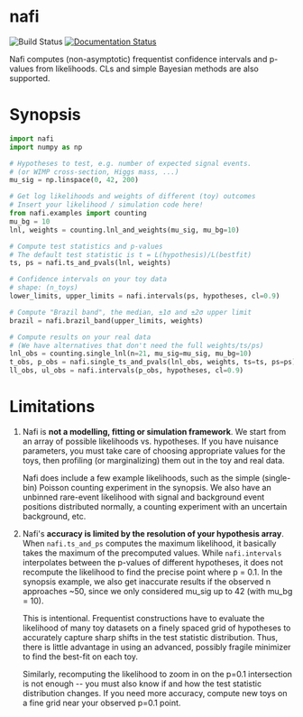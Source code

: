 nafi
=====


![Build Status](https://github.com/JelleAalbers/nafi/actions/workflows/pytest.yml/badge.svg)
[![Documentation Status](https://readthedocs.org/projects/nafi/badge/?version=latest)](https://nafi.readthedocs.io/en/latest/?badge=latest)

Nafi computes (non-asymptotic) frequentist confidence intervals and p-values from likelihoods.
CLs and simple Bayesian methods are also supported.

Synopsis
============

```python
import nafi
import numpy as np

# Hypotheses to test, e.g. number of expected signal events.
# (or WIMP cross-section, Higgs mass, ...)
mu_sig = np.linspace(0, 42, 200)

# Get log likelihoods and weights of different (toy) outcomes
# Insert your likelihood / simulation code here!
from nafi.examples import counting
mu_bg = 10
lnl, weights = counting.lnl_and_weights(mu_sig, mu_bg=10)

# Compute test statistics and p-values
# The default test statistic is t = L(hypothesis)/L(bestfit)
ts, ps = nafi.ts_and_pvals(lnl, weights)

# Confidence intervals on your toy data
# shape: (n_toys)
lower_limits, upper_limits = nafi.intervals(ps, hypotheses, cl=0.9)

# Compute "Brazil band", the median, ±1σ and ±2σ upper limit
brazil = nafi.brazil_band(upper_limits, weights)

# Compute results on your real data
# (We have alternatives that don't need the full weights/ts/ps)
lnl_obs = counting.single_lnl(n=21, mu_sig=mu_sig, mu_bg=10)
t_obs, p_obs = nafi.single_ts_and_pvals(lnl_obs, weights, ts=ts, ps=ps)
ll_obs, ul_obs = nafi.intervals(p_obs, hypotheses, cl=0.9)
```

Limitations
============

  1. Nafi is **not a modelling, fitting or simulation framework**. We start from an array of possible likelihoods vs. hypotheses. If you have nuisance parameters, you must take care of choosing appropriate values for the toys, then profiling (or marginalizing) them out in the toy and real data.

        Nafi does include a few example likelihoods, such as the simple (single-bin) Poisson counting experiment in the synopsis. We also have an unbinned rare-event likelihood with signal and background event positions distributed normally, a counting experiment with an uncertain background, etc.

  2. Nafi's **accuracy is limited by the resolution of your hypothesis array**. When `nafi.ts_and_ps` computes the maximum likelihood, it basically takes the maximum of the precomputed values. While `nafi.intervals` interpolates between the p-values of different hypotheses, it does not recompute the likelihood to find the precise point where p = 0.1. In the synopsis example, we also get inaccurate results if the observed n approaches ~50, since we only considered mu_sig up to 42 (with mu_bg = 10).

        This is intentional. Frequentist constructions have to evaluate the likelihood of many toy datasets on a finely spaced grid of hypotheses to accurately capture sharp shifts in the test statistic distribution. Thus, there is little advantage in using an advanced, possibly fragile minimizer to find the best-fit on each toy.
        
        Similarly, recomputing the likelihood to zoom in on the p=0.1 intersection is not enough -- you must also know if and how the test statistic distribution changes. If you need more accuracy, compute new toys on a fine grid near your observed p=0.1 point.

 

